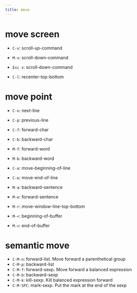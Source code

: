 ```yaml
---
title: move
---
```


# move screen
* `C-v`: scroll-up-command
* `M-v`: scroll-down-command
* `Esc v`: scroll-down-command

* `C-l`: recenter-top-bottom

# move point
* `C-n`: next-line
* `C-p`: previous-line
* `C-f`: forward-char
* `C-b`: backward-char
* `M-f`: forward-word
* `M-b`: backward-word

* `C-a`: move-beginning-of-line
* `C-e`: move-end-of-line
* `M-a`: backward-sentence
* `M-e`: forward-sentence

* `M-r`: move-window-line-top-bottom
* `M-<`: beginning-of-buffer
* `M->`: end-of-buffer

# semantic move
* `C-M-n`: forward-list. Move forward a parenthetical group
* `C-M-p`: backward-list
* `C-M-f`: forward-sexp. Move forward a balanced expression
* `C-M-b`: backward-sexp
* `C-M-k`: kill-sexp. Kill balanced expression forward
* `C-M-SPC`: mark-sexp. Put the mark at the end of the sexp
